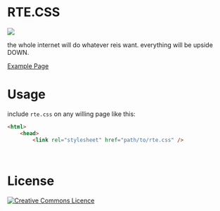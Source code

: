 # RTE.CSS

![](https://s3.eksiup.com/9d98011f847.png)



the whole internet will do whatever reis want.
everything will be upside DOWN.

[Example Page](http://reyis.surge.sh)


# Usage

include `rte.css` on any willing page like this: 

```html
<html>
    <head>
        <link rel="stylesheet" href="path/to/rte.css" />
   
   
```

# License

[![Creative Commons Licence](https://i.creativecommons.org/l/by/4.0/88x31.png)](http://creativecommons.org/licenses/by/4.0/)
